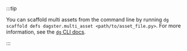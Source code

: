 :::tip

You can scaffold multi assets from the command line by running `dg scaffold defs dagster.multi_asset <path/to/asset_file.py>`. For more information, see the [`dg` CLI docs](/api/dagster/dg-cli#dg-scaffold).

:::